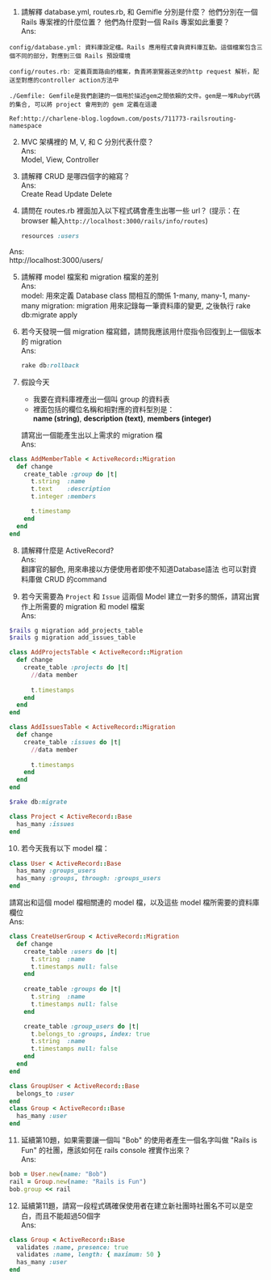 1. 請解釋 database.yml, routes.rb, 和 Gemifle 分別是什麼？ 他們分別在一個 Rails 專案裡的什麼位置？ 他們為什麼對一個 Rails 專案如此重要？  
Ans:    
  ```
  config/database.yml: 資料庫設定檔。Rails 應用程式會與資料庫互動。這個檔案包含三個不同的部分，對應到三個 Rails 預設環境   
  
  config/routes.rb: 定義頁面路由的檔案，負責將瀏覽器送來的http request 解析，配送至對應的controller action方法中   
  
  ./Gemfile: Gemfile是我們創建的一個用於描述gem之間依賴的文件。gem是一堆Ruby代碼的集合, 可以將 project 會用到的 gem 定義在這邊    
  
  Ref:http://charlene-blog.logdown.com/posts/711773-railsrouting-namespace
  ```

2. MVC 架構裡的 M, V, 和 C 分別代表什麼？   
Ans:    
  Model, View, Controller

3. 請解釋 CRUD 是哪四個字的縮寫？    
Ans:    
  Create 
  Read
  Update
  Delete

4. 請問在 routes.rb 裡面加入以下程式碼會產生出哪一些 url？ (提示：在 browser 輸入```http://localhost:3000/rails/info/routes```)
    ```ruby
    resources :users
    ```
Ans:    
http://localhost:3000/users/

5. 請解釋 model 檔案和 migration 檔案的差別  
Ans:    
  model: 用來定義 Database class 間相互的關係 1-many, many-1, many-many
  migration: migration 用來記錄每一筆資料庫的變更, 之後執行 rake db:migrate apply

6. 若今天發現一個 migration 檔寫錯，請問我應該用什麼指令回復到上一個版本的 migration    
Ans:    
    ```ruby
    rake db:rollback
    ```

7. 假設今天
    * 我要在資料庫裡產出一個叫 group 的資料表
    * 裡面包括的欄位名稱和相對應的資料型別是：  
        **name (string)**,
        **description (text)**,
        **members (integer)**    

   請寫出一個能產生出以上需求的 migration 檔    
Ans:    
  ```ruby
  class AddMemberTable < ActiveRecord::Migration
    def change
      create_table :group do |t|
        t.string  :name
        t.text    :description
        t.integer :members

        t.timestamp
      end
    end
  end
  ```

8. 請解釋什麼是 ActiveRecord?    
Ans:   
翻譯官的腳色, 用來串接以方便使用者即使不知道Database語法 也可以對資料庫做 CRUD 的command

9. 若今天需要為 ```Project``` 和 ```Issue``` 這兩個 Model 建立一對多的關係，請寫出實作上所需要的 migration 和 model 檔案    
Ans:    
  ```ruby
  $rails g migration add_projects_table
  $rails g migration add_issues_table

  class AddProjectsTable < ActiveRecord::Migration
    def change
      create_table :projects do |t|
        //data member
   
        t.timestamps
      end    
    end
  end

  class AddIssuesTable < ActiveRecord::Migration
    def change
      create_table :issues do |t|
        //data member
   
        t.timestamps
      end    
    end
  end

  $rake db:migrate

  class Project < ActiveRecord::Base
    has_many :issues
  end
  ```

10. 若今天我有以下 model 檔：

  ```ruby
  class User < ActiveRecord::Base
    has_many :groups_users
    has_many :groups, through: :groups_users 
  end
  ```

  請寫出和這個 model 檔相關連的 model 檔，以及這些 model 檔所需要的資料庫欄位  
Ans:    
  ```ruby
  class CreateUserGroup < ActiveRecord::Migration
    def change
      create_table :users do |t|
        t.string  :name
        t.timestamps null: false
      end
   
      create_table :groups do |t|
        t.string  :name
        t.timestamps null: false
      end

      create_table :group_users do |t|
        t.belongs_to :groups, index: true
        t.string  :name
        t.timestamps null: false
      end
    end
  end

  class GroupUser < ActiveRecord::Base
    belongs_to :user
  end
  class Group < ActiveRecord::Base
    has_many :user
  end
  ```

11. 延續第10題，如果需要讓一個叫 "Bob" 的使用者產生一個名字叫做 "Rails is Fun" 的社團，應該如何在 rails console 裡實作出來？    
Ans:    
  ```ruby
  bob = User.new(name: "Bob")
  rail = Group.new(name: "Rails is Fun")
  bob.group << rail
  ```

12. 延續第11題，請寫一段程式碼確保使用者在建立新社團時社團名不可以是空白，而且不能超過50個字    
Ans:    
  ```ruby
  class Group < ActiveRecord::Base
    validates :name, presence: true
    validates :name, length: { maximum: 50 }
    has_many :user
  end
  ```
   
